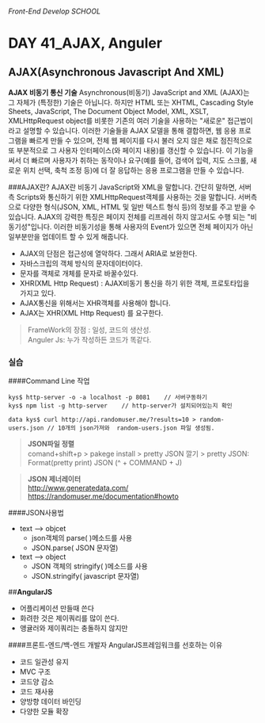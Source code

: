 ###### Front-End Develop SCHOOL

# DAY 41_AJAX, Anguler

## AJAX(Asynchronous Javascript And XML)<br>
__AJAX 비동기 통신 기술__<bold>
Asynchronous(비동기) JavaScript and XML (AJAX)는 그 자체가 (특정한) 기술은 아닙니다. 하지만 HTML 또는 XHTML, Cascading Style Sheets, JavaScript, The Document Object Model, XML, XSLT, XMLHttpRequest object를 비롯한 기존의 여러 기술을 사용하는 "새로운" 접근법이라고 설명할 수 있습니다. 이러한 기술들을 AJAX 모델을 통해 결합하면, 웹 응용 프로그램을 빠르게 만들 수 있으며, 전체 웹 페이지를 다시 불러 오지 않은 채로 점진적으로 또 부분적으로 그 사용자 인터페이스(와 페이지 내용)를 갱신할 수 있습니다. 이 기능을 써서 더 빠르며 사용자가 취하는 동작이나 요구(예를 들어, 검색어 입력, 지도 스크롤, 새로운 위치 선택, 축척 조정 등)에 더 잘 응답하는 응용 프로그램을 만들 수 있습니다.

###AJAX란?
AJAX란 비동기 JavaScript와 XML을 말합니다. 간단히 말하면, 서버측 Scripts와 통신하기 위한 XMLHttpRequest객체를 사용하는 것을 말합니다. 서버측으로 다양한 형식(JSON, XML, HTML 및 일반 텍스트 형식 등)의 정보를 주고 받을 수 있습니다. AJAX의 강력한 특징은 페이지 전체를 리프레쉬 하지 않고서도 수행 되는 "비동기성"입니다. 이러한 비동기성을 통해 사용자의 Event가 있으면 전체 페이지가 아닌 일부분만을 업데이트 할 수 있게 해줍니다.

- AJAX의 단점은 접근성에 열악하다. 그래서 ARIA로 보완한다.
- 자바스크립의 객체 방식의 문자데이터이다.
- 문자를 객체로 개체를 문자로 바꿀수있다.
- XHR(XML Http Request) : AJAX비동기 통신을 하기 위한 객체, 프로토타입을 가지고 있다.
- AJAX통신을 위해서는  XHR객체를 사용해야 합니다.
- AJAX는 XHR(XML Http Request) 를 요구한다.


>FrameWork의 장점 : 일성, 코드의 생산성.<br>
>Anguler Js: 누가 작성하든 코드가 똑같다.

### 실습
####Command Line 작업
```
kys$ http-server -o -a localhost -p 8081 	// 서버구동하기
kys$ npm list -g http-server	// http-server가 설치되어있는지 확인

data kys$ curl http://api.randomuser.me/?results=10 > random-users.json // 10개의 json가져와  random-users.json 파일 생성됨.
```

>__JSON파일 정렬__<br>
comand+shift+p > pakege install > pretty JSON 깔기 >
pretty JSON: Format(pretty print) JSON (^ + COMMAND + J)

>__JSON 제너레이터__<br>
http://www.generatedata.com/
https://randomuser.me/documentation#howto

####JSON사용법
- text --> objcet
	- json객체의 parse( )메소드를 사용
	- JSON.parse( JSON 문자열)
- text --> object
	- JSON 객체의 stringify( )메소드를 사용
	-  JSON.stringify( javascript 문자열)

##__AngularJS__<br>
- 어플리케이션 만들때 쓴다
-  화려한 것은 제이쿼리를 많이 쓴다.
- 앵귤러와 제이쿼리는 충돌하지 않지만 

####프론트-엔드/백-엔드 개발자 AngularJS프레임워크를 선호하는 이유
- 코드 일관성 유지
- MVC 구조
- 코드양 감소
- 코드 재사용
- 양방향 데이터 바인딩
- 다양한 모듈 확장





